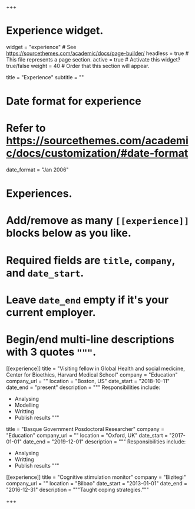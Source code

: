+++
# Experience widget.
widget = "experience"  # See https://sourcethemes.com/academic/docs/page-builder/
headless = true  # This file represents a page section.
active = true  # Activate this widget? true/false
weight = 40  # Order that this section will appear.

title = "Experience"
subtitle = ""

# Date format for experience
#   Refer to https://sourcethemes.com/academic/docs/customization/#date-format
date_format = "Jan 2006"

# Experiences.
#   Add/remove as many `[[experience]]` blocks below as you like.
#   Required fields are `title`, `company`, and `date_start`.
#   Leave `date_end` empty if it's your current employer.
#   Begin/end multi-line descriptions with 3 quotes `"""`.
[[experience]]
title = "Visiting fellow in Global Health and social medicine, Center for Bioethics, Harvard Medical School"
  company = "Education"
  company_url = ""
  location = "Boston, US"
  date_start = "2018-10-11"
  date_end = "present"
  description = """
  Responsibilities include:
  
  * Analysing
  * Modelling
  * Writting
  * Publish results
  """

  title = "Basque Government Posdoctoral Researcher"
  company = "Education"
  company_url = ""
  location = "Oxford, UK"
  date_start = "2017-01-01"
  date_end = "2019-12-01"
  description = """
  Responsibilities include:
  
  * Analysing
  * Writting
  * Publish results
  """

[[experience]]
  title = "Cognitive stimulation monitor"
  company = "Bizitegi"
  company_url = ""
  location = "Bilbao"
  date_start = "2013-01-01"
  date_end = "2016-12-31"
  description = """Taught coping strategies."""

+++
